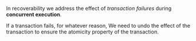 In recoverability we address the effect of *transaction failures* during **concurrent execution**.

If a transaction fails, for whatever reason,
	We need to undo the effect of the transaction to ensure the atomicity property of the transaction.


